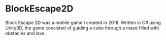 # BlockEscape2D
Block Escape 2D was a mobile game I created in 2018.  Written in C# using Unity3D, the game consisted of guiding a cube through a maze filled with obstacles and lava.

